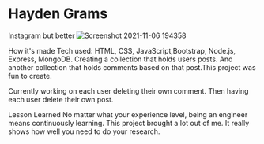 # Hayden Grams
Instagram but better
![Screenshot 2021-11-06 194358](https://user-images.githubusercontent.com/88953222/140627125-ea4709e1-b200-4614-9e36-68bcc7ae3de2.png)

How it's made Tech used: HTML, CSS, JavaScript,Bootstrap, Node.js, Express, MongoDB. Creating a collection that holds users posts. And another collection that holds comments based on that post.This project was fun to create.

Currently working on each user deleting their own comment. Then having each user delete their own post.

Lesson Learned No matter what your experience level, being an engineer means continuously learning. This project brought a lot out of me. It really shows how well you need to do your research.
